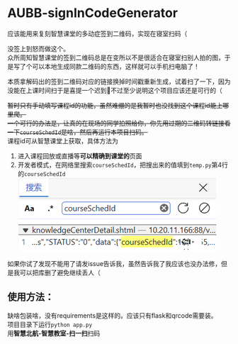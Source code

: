 # AUBB-signInCodeGenerator
应该能用来复刻智慧课堂的多动症签到二维码，实现在寝室扫码（

没签上到怒而做这个。        
众所周知智慧课堂的签到二维码总是在变所以不是很适合在寝室扫别人拍的图，于是写了个可以本地生成同款二维码的东西，这样就可以手机扫电脑了！         

本质拿解码出的签到二维码对应的链接换掉时间戳重新生成，试着扫了一下，因为没能在上课时间扫于是喜提一个迟到🤣不过至少说明这个项目应该还是可行的（        

~~暂时只有手动填写课程id的功能，虽然难绷的是我暂时也没找到这个课程id能上哪里爬。       
一个可行的办法是，让真的在现场的同学拍照给你，你先用过期的二维码转链接看一下`courseSchedId`是啥，然后再运行本项目扫码。~~    
课程id可从智慧课堂上获取，具体方法为           
1. 进入课程回放或直播等**可以精确到课堂的**页面
2. 开发者模式，在网络里搜索`courseSchedId`，把搜出来的值填到`temp.py`第4行的`courseSchedId`
![](static/images/1.png)
       
如果你试了发现不能用了请发issue告诉我，虽然告诉我了我应该也没办法修，但是我可以把库删了避免继续丢人（          

## 使用方法：
缺啥包装啥，没有requirements是这样的。应该只有flask和qrcode需要装。  
项目目录下运行`python app.py`     
用**智慧北航-智慧教室-扫一扫**扫码       
